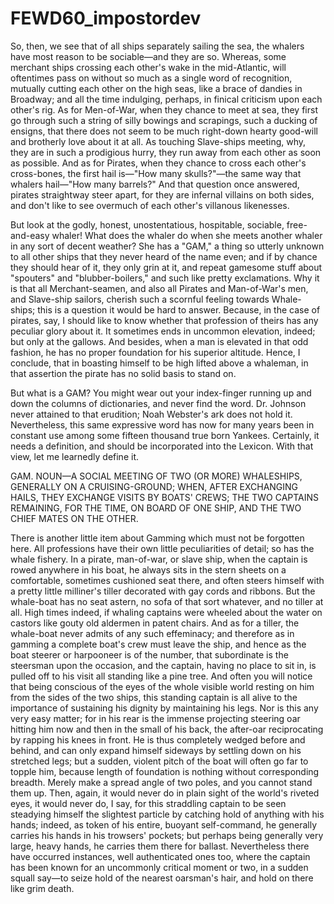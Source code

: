 # FEWD60_impostordev

<p>So, then, we see that of all ships separately sailing the sea, the whalers have most reason to be sociable&mdash;and they are so. Whereas, some merchant ships crossing each other's wake in the mid-Atlantic, will oftentimes pass on without so much as a single word of recognition, mutually cutting each other on the high seas, like a brace of dandies in Broadway; and all the time indulging, perhaps, in finical criticism upon each other's rig. As for Men-of-War, when they chance to meet at sea, they first go through such a string of silly bowings and scrapings, such a ducking of ensigns, that there does not seem to be much right-down hearty good-will and brotherly love about it at all. As touching Slave-ships meeting, why, they are in such a prodigious hurry, they run away from each other as soon as possible. And as for Pirates, when they chance to cross each other's cross-bones, the first hail is&mdash;"How many skulls?"&mdash;the same way that whalers hail&mdash;"How many barrels?" And that question once answered, pirates straightway steer apart, for they are infernal villains on both sides, and don't like to see overmuch of each other's villanous likenesses.</p>

<p>But look at the godly, honest, unostentatious, hospitable, sociable, free-and-easy whaler! What does the whaler do when she meets another whaler in any sort of decent weather? She has a "GAM," a thing so utterly unknown to all other ships that they never heard of the name even; and if by chance they should hear of it, they only grin at it, and repeat gamesome stuff about "spouters" and "blubber-boilers," and such like pretty exclamations. Why it is that all Merchant-seamen, and also all Pirates and Man-of-War's men, and Slave-ship sailors, cherish such a scornful feeling towards Whale-ships; this is a question it would be hard to answer. Because, in the case of pirates, say, I should like to know whether that profession of theirs has any peculiar glory about it. It sometimes ends in uncommon elevation, indeed; but only at the gallows. And besides, when a man is elevated in that odd fashion, he has no proper foundation for his superior altitude. Hence, I conclude, that in boasting himself to be high lifted above a whaleman, in that assertion the pirate has no solid basis to stand on.</p>

<p>But what is a GAM? You might wear out your index-finger running up and down the columns of dictionaries, and never find the word. Dr. Johnson never attained to that erudition; Noah Webster's ark does not hold it. Nevertheless, this same expressive word has now for many years been in constant use among some fifteen thousand true born Yankees. Certainly, it needs a definition, and should be incorporated into the Lexicon. With that view, let me learnedly define it.</p>

<p>GAM. NOUN&mdash;A SOCIAL MEETING OF TWO (OR MORE) WHALESHIPS, GENERALLY ON A CRUISING-GROUND; WHEN, AFTER EXCHANGING HAILS, THEY EXCHANGE VISITS BY BOATS' CREWS; THE TWO CAPTAINS REMAINING, FOR THE TIME, ON BOARD OF ONE SHIP, AND THE TWO CHIEF MATES ON THE OTHER.</p>

<p>There is another little item about Gamming which must not be forgotten here. All professions have their own little peculiarities of detail; so has the whale fishery. In a pirate, man-of-war, or slave ship, when the captain is rowed anywhere in his boat, he always sits in the stern sheets on a comfortable, sometimes cushioned seat there, and often steers himself with a pretty little milliner's tiller decorated with gay cords and ribbons. But the whale-boat has no seat astern, no sofa of that sort whatever, and no tiller at all. High times indeed, if whaling captains were wheeled about the water on castors like gouty old aldermen in patent chairs. And as for a tiller, the whale-boat never admits of any such effeminacy; and therefore as in gamming a complete boat's crew must leave the ship, and hence as the boat steerer or harpooneer is of the number, that subordinate is the steersman upon the occasion, and the captain, having no place to sit in, is pulled off to his visit all standing like a pine tree. And often you will notice that being conscious of the eyes of the whole visible world resting on him from the sides of the two ships, this standing captain is all alive to the importance of sustaining his dignity by maintaining his legs. Nor is this any very easy matter; for in his rear is the immense projecting steering oar hitting him now and then in the small of his back, the after-oar reciprocating by rapping his knees in front. He is thus completely wedged before and behind, and can only expand himself sideways by settling down on his stretched legs; but a sudden, violent pitch of the boat will often go far to topple him, because length of foundation is nothing without corresponding breadth. Merely make a spread angle of two poles, and you cannot stand them up. Then, again, it would never do in plain sight of the world's riveted eyes, it would never do, I say, for this straddling captain to be seen steadying himself the slightest particle by catching hold of anything with his hands; indeed, as token of his entire, buoyant self-command, he generally carries his hands in his trowsers' pockets; but perhaps being generally very large, heavy hands, he carries them there for ballast. Nevertheless there have occurred instances, well authenticated ones too, where the captain has been known for an uncommonly critical moment or two, in a sudden squall say&mdash;to seize hold of the nearest oarsman's hair, and hold on there like grim death.</p>
